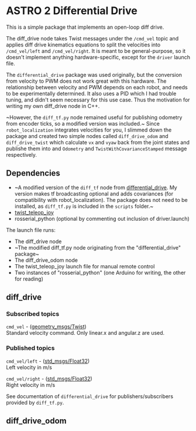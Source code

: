 # ASTRO 2 Differential Drive

This is a simple package that implements an open-loop diff drive. 

The diff_drive node takes Twist messages under the `/cmd_vel` topic and applies diff drive kinematics equations to split the velocities into `/cmd_vel/left` and `/cmd_vel/right`. It is meant to be general-purpose, so it doesn't implement anything hardware-specific, except for the `driver` launch file.

The `differential_drive` package was used originally, but the conversion from velocity to PWM does not work great with this hardware. The relationship between velocity and PWM depends on each robot, and needs to be experimentally determined. It also uses a PID which I had trouble tuning, and didn't seem necessary for this use case. Thus the motivation for writing my own diff_drive node in C++. 

~However, the `diff_tf.py` node remained useful for publishing odometry from encoder ticks, so a modified version was included.~ Since `robot_localization` integrates velocities for you, I slimmed down the package and created two simple nodes called `diff_drive_odom` and `diff_drive_twist` which calculate `vx` and `vyaw` back from the joint states and publishe them into and `Odometry` and `TwistWithCovarianceStamped` message respectively.

## Dependencies

* ~A modified version of the `diff_tf` node from [differential_drive](http://wiki.ros.org/differential_drive). My version makes tf broadcasting optional and adds covariances (for compatibility with robot_localization). The package does not need to be installed, as `diff_tf.py` is included in the `scripts` folder.~
* [twist_teleop_joy](http://wiki.ros.org/teleop_twist_joy)
* rosserial_python (optional by commenting out inclusion of driver.launch)

The launch file runs:

* The diff_drive node 
* ~The modified diff_tf.py node originating from the "differential_drive" package~
* The diff_drive_odom node
* The twist_teleop_joy launch file for manual remote control
* Two instances of "rosserial_python" (one Arduino for writing, the other for reading)

## diff_drive

### Subscribed topics
`cmd_vel` - ([geometry_msgs/Twist](http://docs.ros.org/api/geometry_msgs/html/msg/Twist.html))  
    Standard velocity command. Only linear.x and angular.z are used.

### Published topics
`cmd_vel/left` - ([std_msgs/Float32](http://docs.ros.org/jade/api/std_msgs/html/msg/Float32.html))  
    Left velocity in m/s

`cmd_vel/right` - ([std_msgs/Float32](http://docs.ros.org/jade/api/std_msgs/html/msg/Float32.html))  
    Right velocity in m/s

See documentation of `differential_drive` for publishers/subscribers provided by `diff_tf.py`.

## diff_drive_odom